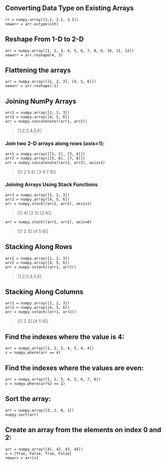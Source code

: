 ## Converting Data Type on Existing Arrays
    rr = numpy.array([1.1, 2.1, 3.1])
    newarr = arr.astype(int)

## Reshape From 1-D to 2-D
    arr = numpy.array([1, 2, 3, 4, 5, 6, 7, 8, 9, 10, 11, 12])
    newarr = arr.reshape(4, 3)
    
## Flattening the arrays
    arr = numpy.array([[1, 2, 3], [4, 5, 6]])
    newarr = arr.reshape(-1)
    
## Joining NumPy Arrays
    arr1 = numpy.array([1, 2, 3])
    arr2 = numpy.array([4, 5, 6])
    arr = numpy.concatenate((arr1, arr2))
> [1,2,3,4,5,6]
> 
### Join two 2-D arrays along rows (axis=1):
    arr1 = numpy.array([[1, 2], [3, 4]])
    arr2 = numpy.array([[5, 6], [7, 8]])
    arr = numpy.concatenate((arr1, arr2), axis=1)
> [[1 2 5 6]
 [3 4 7 8]]
 
 ### Joining Arrays Using Stack Functions
    arr1 = numpy.array([1, 2, 3])
    arr2 = numpy.array([4, 5, 6])
    arr = numpy.stack((arr1, arr2), axis=1)
> [[1 4]
 [2 5]
 [3 6]]    
 
    arr = numpy.stack((arr1, arr2), axis=0)
> [[1 2 3]
 [4 5 6]]
 
## Stacking Along Rows
    arr1 = numpy.array([1, 2, 3])
    arr2 = numpy.array([4, 5, 6])
    arr = numpy.vstack((arr1, arr2))
> [1,2,3,4,5,6]
## Stacking Along Columns
    arr1 = numpy.array([1, 2, 3])
    arr2 = numpy.array([4, 5, 6])
    arr = numpy.vstack((arr1, arr2))
> [[1 2 3]
 [4 5 6]]
 
 ## Find the indexes where the value is 4:
    arr = numpy.array([1, 2, 3, 4, 5, 4, 4])
    x = numpy.where(arr == 4)
## Find the indexes where the values are even:
    arr = numpy.array([1, 2, 3, 4, 5, 6, 7, 8])
    x = numpy.where(arr%2 == 1)
## Sort the array:
    arr = numpy.array([3, 2, 0, 1])
    numpy.sort(arr)
## Create an array from the elements on index 0 and 2:
    arr = numpy.array([41, 42, 43, 44])
    x = [True, False, True, False]
    newarr = arr[x]
